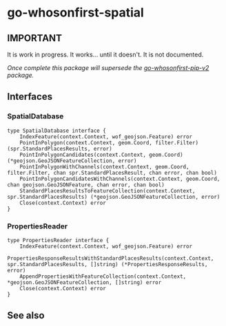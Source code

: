 # go-whosonfirst-spatial

## IMPORTANT

It is work in progress. It works... until it doesn't. It is not documented.

_Once complete this package will supersede the [go-whosonfirst-pip-v2](https://github.com/whosonfirst/go-whosonfirst-pip-v2) package._

## Interfaces

### SpatialDatabase

```
type SpatialDatabase interface {
	IndexFeature(context.Context, wof_geojson.Feature) error
	PointInPolygon(context.Context, geom.Coord, filter.Filter) (spr.StandardPlacesResults, error)
	PointInPolygonCandidates(context.Context, geom.Coord) (*geojson.GeoJSONFeatureCollection, error)
	PointInPolygonWithChannels(context.Context, geom.Coord, filter.Filter, chan spr.StandardPlacesResult, chan error, chan bool)
	PointInPolygonCandidatesWithChannels(context.Context, geom.Coord, chan geojson.GeoJSONFeature, chan error, chan bool)
	StandardPlacesResultsToFeatureCollection(context.Context, spr.StandardPlacesResults) (*geojson.GeoJSONFeatureCollection, error)
	Close(context.Context) error
}
```

### PropertiesReader

```
type PropertiesReader interface {
	IndexFeature(context.Context, wof_geojson.Feature) error
	PropertiesResponseResultsWithStandardPlacesResults(context.Context, spr.StandardPlacesResults, []string) (*PropertiesResponseResults, error)
	AppendPropertiesWithFeatureCollection(context.Context, *geojson.GeoJSONFeatureCollection, []string) error
	Close(context.Context) error
}
```

## See also